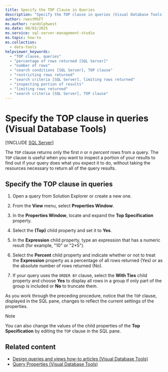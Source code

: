 ```yaml
---
title: Specify the TOP Clause in Queries
description: "Specify the TOP clause in queries (Visual Database Tools)"
author: rwestMSFT
ms.author: randolphwest
ms.date: 08/03/2025
ms.service: sql-server-management-studio
ms.topic: how-to
ms.collection:
  - data-tools
helpviewer_keywords:
  - "TOP clause, queries"
  - "percentage of rows returned [SQL Server]"
  - "number of rows"
  - "search conditions [SQL Server], TOP clause"
  - "restricting rows returned"
  - "search criteria [SQL Server], limiting rows returned"
  - "inspecting portion of results"
  - "limiting rows returned"
  - "search criteria [SQL Server], TOP clause"
---
```

# Specify the TOP clause in queries (Visual Database Tools)

[!INCLUDE [SQL Server](../includes/applies-to-version/sqlserver.md)]

The `TOP` clause returns only the first *n* or *n percent* rows from a query. The `TOP` clause is useful when you want to inspect a portion of your results to find out if your query does what you expect it to do, without taking the resources necessary to return all of the query results.

## Specify the TOP clause in queries

1. Open a query from Solution Explorer or create a new one.

1. From the **View** menu, select **Properties Window**.

1. In the **Properties Window**, locate and expand the **Top Specification** property.

1. Select the **(Top)** child property and set it to **Yes**.

1. In the **Expression** child property, type an expression that has a numeric result (for example, "10" or "2*5").

1. Select the **Percent** child property and indicate whether or not to treat the **Expression** property as a percentage of all rows returned (Yes) or as the absolute number of rows returned (No).

1. If your query uses the `ORDER BY` clause, select the **With Ties** child property and choose **Yes** to display all rows in a group if only part of the group is included or **No** to truncate them.

As you work through the preceding procedure, notice that the `TOP` clause, displayed in the SQL pane, changes to reflect the current settings of the properties.

> [!NOTE]  
> You can also change the values of the child properties of the **Top Specification** by editing the `TOP` clause in the SQL pane.

## Related content

- [Design queries and views how-to articles (Visual Database Tools)](design-queries-and-views-how-to-topics-visual-database-tools.md)
- [Query Properties (Visual Database Tools)](query-properties-visual-database-tools.md)
